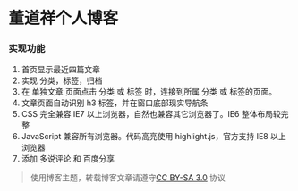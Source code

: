 # 董道祥个人博客

### 实现功能

  1. 首页显示最近四篇文章
  2. 实现 分类，标签，归档
  3. 在 单独文章 页面点击 分类 或 标签 时，连接到所属 分类 或 标签的页面。
  4. 文章页面自动识别 h3 标签，并在窗口底部现实导航条
  5. CSS 完全兼容 IE7 以上浏览器，自然也兼容其它浏览器了。IE6 整体布局较完整
  6. JavaScript 兼容所有浏览器。代码高亮使用 highlight.js，官方支持 IE8 以上浏览器
  7. 添加 多说评论 和 百度分享

> 使用博客主题，转载博客文章请遵守[CC BY-SA 3.0](http://creativecommons.org/licenses/by-sa/3.0/cn/) 协议


